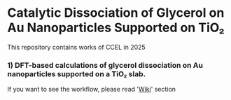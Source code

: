 # Catalytic Dissociation of Glycerol on Au Nanoparticles Supported on TiO₂

This repository contains works of CCEL in 2025

### 1) DFT-based calculations of glycerol dissociation on Au nanoparticles supported on a TiO₂ slab.
If you want to see the workflow, please read '[Wiki](https://github.com/kimseanjongheun/25_CCEL_works/wiki)' section


